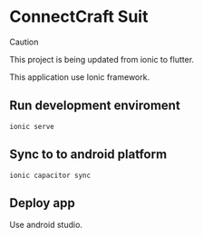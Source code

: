 # ConnectCraft Suit
> [!CAUTION]
> This project is being updated from ionic to flutter.

This application use Ionic framework.

## Run development enviroment

`ionic serve`

## Sync to to android platform

`ionic capacitor sync` 

## Deploy app

Use android studio.

